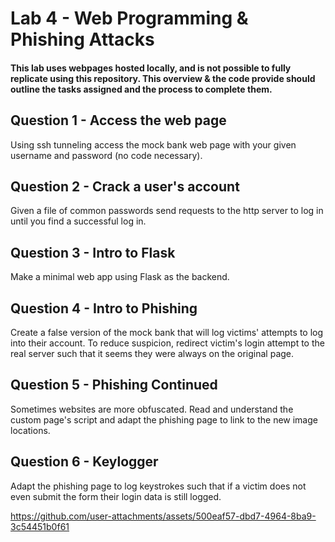 # Lab 4 - Web Programming & Phishing Attacks

#### This lab uses webpages hosted locally, and is not possible to fully replicate using this repository. This overview & the code provide should outline the tasks assigned and the process to complete them.

## Question 1 - Access the web page
Using ssh tunneling access the mock bank web page with your given username and password (no code necessary).

## Question 2 - Crack a user's account
Given a file of common passwords send requests to the http server to log in until you find a successful log in.

## Question 3 - Intro to Flask
Make a minimal web app using Flask as the backend.

## Question 4 - Intro to Phishing
Create a false version of the mock bank that will log victims' attempts to log into their account. To reduce suspicion, redirect victim's login attempt to the real server such that it seems they were always on the original page.

## Question 5 - Phishing Continued
Sometimes websites are more obfuscated. Read and understand the custom page's script and adapt the phishing page to link to the new image locations.

## Question 6 - Keylogger
Adapt the phishing page to log keystrokes such that if a victim does not even submit the form their login data is still logged.

https://github.com/user-attachments/assets/500eaf57-dbd7-4964-8ba9-3c54451b0f61

